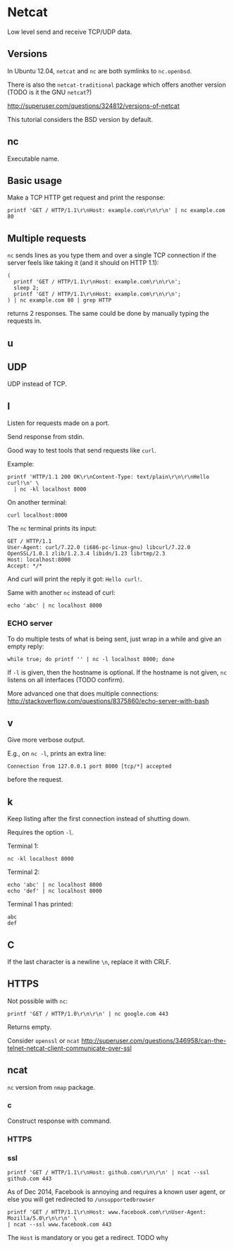 # Netcat

Low level send and receive TCP/UDP data.

## Versions

In Ubuntu 12.04, `netcat` and `nc` are both symlinks to `nc.openbsd`.

There is also the `netcat-traditional` package which offers another version (TODO is it the GNU `netcat`?)

<http://superuser.com/questions/324812/versions-of-netcat>

This tutorial considers the BSD version by default.

## nc

Executable name.

## Basic usage

Make a TCP HTTP get request and print the response:

    printf 'GET / HTTP/1.1\r\nHost: example.com\r\n\r\n' | nc example.com 80

## Multiple requests

`nc` sends lines as you type them and over a single TCP connection if the server feels like taking it (and it should on HTTP 1.1):

    (
      printf 'GET / HTTP/1.1\r\nHost: example.com\r\n\r\n';
      sleep 2;
      printf 'GET / HTTP/1.1\r\nHost: example.com\r\n\r\n';
    ) | nc example.com 80 | grep HTTP

returns 2 responses. The same could be done by manually typing the requests in.

## u

## UDP

UDP instead of TCP.

## l

Listen for requests made on a port.

Send response from stdin.

Good way to test tools that send requests like `curl`.

Example:

    printf 'HTTP/1.1 200 OK\r\nContent-Type: text/plain\r\n\r\nHello curl!\n' \
      | nc -kl localhost 8000

On another terminal:

    curl localhost:8000

The `nc` terminal prints its input:

    GET / HTTP/1.1
    User-Agent: curl/7.22.0 (i686-pc-linux-gnu) libcurl/7.22.0 OpenSSL/1.0.1 zlib/1.2.3.4 libidn/1.23 librtmp/2.3
    Host: localhost:8000
    Accept: */*

And curl will print the reply it got: `Hello curl!`.

Same with another `nc` instead of curl:

    echo 'abc' | nc localhost 8000

### ECHO server

To do multiple tests of what is being sent, just wrap in a while and give an empty reply:

    while true; do printf '' | nc -l localhost 8000; done

If `-l` is given, then the hostname is optional. If the hostname is not given, `nc` listens on all interfaces (TODO confirm).

More advanced one that does multiple connections: <http://stackoverflow.com/questions/8375860/echo-server-with-bash>

## v

Give more verbose output.

E.g., on `nc -l`, prints an extra line:

    Connection from 127.0.0.1 port 8000 [tcp/*] accepted

before the request.

## k

Keep listing after the first connection instead of shutting down.

Requires the option `-l`.

Terminal 1:

    nc -kl localhost 8000

Terminal 2:

    echo 'abc' | nc localhost 8000
    echo 'def' | nc localhost 8000

Terminal 1 has printed:

    abc
    def

## C

If the last character is a newline `\n`, replace it with CRLF.

## HTTPS

Not possible with `nc`:

    printf 'GET / HTTP/1.0\r\n\r\n' | nc google.com 443

Returns empty.

Consider `openssl` or `ncat` <http://superuser.com/questions/346958/can-the-telnet-netcat-client-communicate-over-ssl>

## ncat

`nc` version from `nmap` package.

### c

Construct response with command.

### HTTPS

### ssl

    printf 'GET / HTTP/1.1\r\nHost: github.com\r\n\r\n' | ncat --ssl github.com 443

As of Dec 2014, Facebook is annoying and requires a known user agent, or else you will get redirected to `/unsupportedbrowser`

    printf 'GET / HTTP/1.1\r\nHost: www.facebook.com\r\nUser-Agent: Mozilla/5.0\r\n\r\n' \
    | ncat --ssl www.facebook.com 443

The `Host` is mandatory or you get a redirect. TODO why
